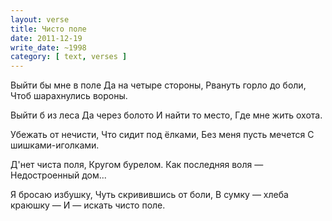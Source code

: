 ```yaml
---
layout: verse
title: Чисто поле
date: 2011-12-19
write_date: ~1998
category: [ text, verses ]
---
```

Выйти бы мне в поле
Да на четыре стороны,
Рвануть горло до боли,
Чтоб шарахнулись вороны.

Выйти б из леса
Да через болото
И найти то место,
Где мне жить охота.

Убежать от нечисти,
Что сидит под ёлками,
Без меня пусть мечется
С шишками-иголками.

Д'нет чиста поля,
Кругом бурелом.
Как последняя воля —
Недостроенный дом...

Я бросаю избушку,
Чуть скривившись от боли,
В сумку — хлеба краюшку —
И — искать чисто поле.
